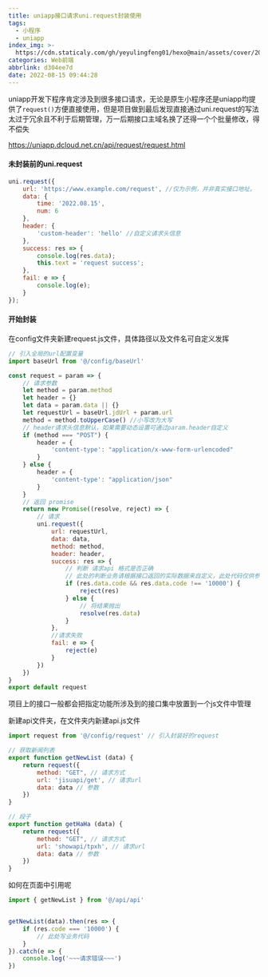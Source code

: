 ```yaml
---
title: uniapp接口请求uni.request封装使用
tags:
  - 小程序
  - uniapp
index_img: >-
  https://cdn.staticaly.com/gh/yeyulingfeng01/hexo@main/assets/cover/2022/7342177_640.jpg
categories: Web前端
abbrlink: d304ee7d
date: 2022-08-15 09:44:28
---
```


uniapp开发下程序肯定涉及到很多接口请求，无论是原生小程序还是uniapp均提供了`request()`方便直接使用，但是项目做到最后发现直接通过uni.request的写法太过于冗余且不利于后期管理，万一后期接口主域名换了还得一个个批量修改，得不偿失

https://uniapp.dcloud.net.cn/api/request/request.html

#### 未封装前的uni.request

```js
uni.request({
    url: 'https://www.example.com/request', //仅为示例，并非真实接口地址。
    data: {
        time: '2022.08.15',
        num: 6
    },
    header: {
        'custom-header': 'hello' //自定义请求头信息
    },
    success: res => {
        console.log(res.data);
        this.text = 'request success';
    },
    fail: e => {
        console.log(e);
    }
});

```

#### 开始封装

在config文件夹新建request.js文件，具体路径以及文件名可自定义发挥

```js
// 引入全局的url配置变量
import baseUrl from '@/config/baseUrl'

const request = param => {
	// 请求参数
	let method = param.method
	let header = {}
	let data = param.data || {}
	let requestUrl = baseUrl.jdUrl + param.url
	method = method.toUpperCase() //小写改为大写
    // header请求头信息默认，如果需要动态设置可通过param.header自定义
	if (method === "POST") {
		header = {
			'content-type': "application/x-www-form-urlencoded"
		}
	} else {
		header = {
			'content-type': "application/json"
		}
	}
	// 返回 promise
	return new Promise((resolve, reject) => {
		// 请求
		uni.request({
			url: requestUrl,
			data: data,
			method: method,
			header: header,
			success: res => {
				// 判断 请求api 格式是否正确
                // 此处的判断业务请根据接口返回的实际数据来自定义，此处代码仅供参考修改，可能并不适用于你的项目
				if (res.data.code && res.data.code !== '10000') {
					reject(res)
				} else {
					// 将结果抛出
					resolve(res.data)
				}
			},
			//请求失败
			fail: e => {
				reject(e)
			}
		})
	})
}
export default request
```

项目上的接口一般都会把指定功能所涉及到的接口集中放置到一个js文件中管理

新建api文件夹，在文件夹内新建api.js文件

```js
import request from '@/config/request' // 引入封装好的request

// 获取新闻列表
export function getNewList (data) {
	return request({
		method: "GET", // 请求方式
		url: 'jisuapi/get', // 请求url
		data: data // 参数
	})
}

// 段子
export function getHaHa (data) {
	return request({
		method: "GET", // 请求方式
		url: 'showapi/tpxh', // 请求url
		data: data // 参数
	})
}
```

如何在页面中引用呢

```js
import { getNewList } from '@/api/api'


getNewList(data).then(res => {
    if (res.code === '10000') {
        // 此处写业务代码
    }
}).catch(e => {
    console.log('~~~请求错误~~~')
})
```

